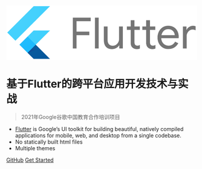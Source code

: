 <!-- _coverpage.md -->

![logo](flutter.png)

# 基于Flutter的跨平台应用开发技术与实战

> 2021年Google谷歌中国教育合作培训项目

- [Flutter](https://flutter.dev/) is Google’s UI toolkit for building beautiful, natively compiled applications for mobile, web, and desktop from a single codebase.
- No statically built html files
- Multiple themes

[GitHub](https://github.com/walkman617/Flutter2)
[Get Started](#Flutter)